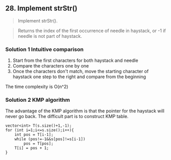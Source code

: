 ## 28. Implement strStr()

>Implement strStr().

>Returns the index of the first occurrence of needle in haystack, or -1 if needle is not part of haystack.

### **Solution 1** Intuitive comparison

1. Start from the first characters for both haystack and needle
2. Compare the characters one by one
3. Once the characters don't match, move the starting character of haystack one step to the right and compare from the beginning

The time complexity is O(n^2)

### **Solution 2** KMP algorithm

The advantage of the KMP algorithm is that the pointer for the haystack will never go back. The difficult part is to construct KMP table.

```
vector<int> T(s.size()+1,-1);
for (int i=1;i<=s.size();i++){
	int pos = T[i-1];
	while (pos!=-1&&s[pos]!=s[i-1])
		pos = T[pos];
	T[i] = pos + 1;
}
```
